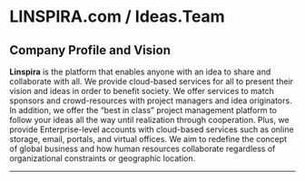  LINSPIRA.com  / Ideas.Team
============================

## Company Profile and Vision

**Linspira** is the platform that enables anyone with an idea to share and collaborate with all. We provide cloud-based services for all to present their vision and ideas in order to benefit society. We offer services to match sponsors and crowd-resources with project managers and idea originators. In addition, we offer the “best in class” project management platform to follow your ideas all the way until realization through cooperation. Plus, we provide Enterprise-level accounts with cloud-based services such as online storage, email, portals, and virtual offices. We aim to redefine the concept of global business and how human resources collaborate regardless of organizational constraints or geographic location.

--------

